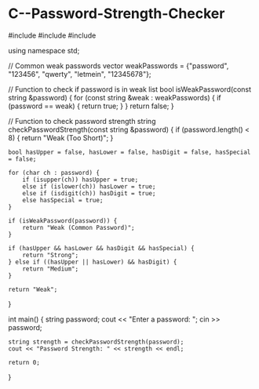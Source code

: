 # C--Password-Strength-Checker
#include <iostream>
#include <cctype>
#include <vector>

using namespace std;

// Common weak passwords
vector<string> weakPasswords = {"password", "123456", "qwerty", "letmein", "12345678"};

// Function to check if password is in weak list
bool isWeakPassword(const string &password) {
    for (const string &weak : weakPasswords) {
        if (password == weak) {
            return true;
        }
    }
    return false;
}

// Function to check password strength
string checkPasswordStrength(const string &password) {
    if (password.length() < 8) {
        return "Weak (Too Short)";
    }

    bool hasUpper = false, hasLower = false, hasDigit = false, hasSpecial = false;

    for (char ch : password) {
        if (isupper(ch)) hasUpper = true;
        else if (islower(ch)) hasLower = true;
        else if (isdigit(ch)) hasDigit = true;
        else hasSpecial = true;
    }

    if (isWeakPassword(password)) {
        return "Weak (Common Password)";
    }

    if (hasUpper && hasLower && hasDigit && hasSpecial) {
        return "Strong";
    } else if ((hasUpper || hasLower) && hasDigit) {
        return "Medium";
    }

    return "Weak";
}

int main() {
    string password;
    cout << "Enter a password: ";
    cin >> password;

    string strength = checkPasswordStrength(password);
    cout << "Password Strength: " << strength << endl;

    return 0;
}
